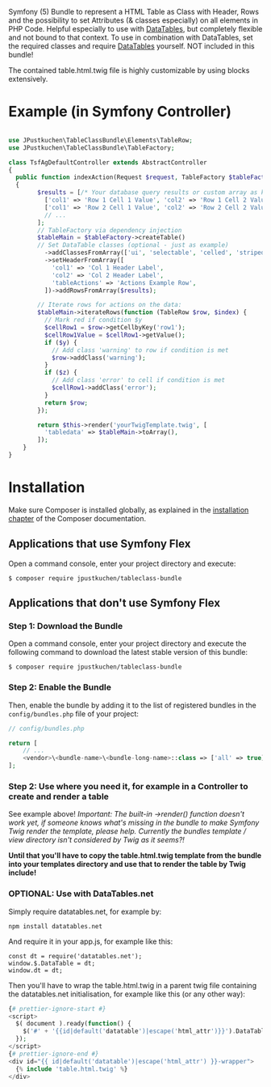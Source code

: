 Symfony (5) Bundle to represent a HTML Table as Class with Header, Rows and the possibility to set Attributes (& classes especially) on all elements in PHP Code.
Helpful especially to use with [DataTables](https://datatables.net/), but completely flexible and not bound to that context. To use in combination with DataTables, set the required classes and require [DataTables](https://datatables.net/) yourself. NOT included in this bundle!

The contained table.html.twig file is highly customizable by using blocks extensively.

# Example (in Symfony Controller)
```php

use JPustkuchen\TableClassBundle\Elements\TableRow;
use JPustkuchen\TableClassBundle\TableFactory;

class TsfAgDefaultController extends AbstractController
{
  public function indexAction(Request $request, TableFactory $tableFactory): Response
  {
        $results = [/* Your database query results or custom array as keyed array with row keys as value keys */
          ['col1' => 'Row 1 Cell 1 Value', 'col2' => 'Row 1 Cell 2 Value'],
          ['col1' => 'Row 2 Cell 1 Value', 'col2' => 'Row 2 Cell 2 Value'],
          // ...
        ];
        // TableFactory via dependency injection
        $tableMain = $tableFactory->createTable()
        // Set DataTable classes (optional - just as example)
          ->addClassesFromArray(['ui', 'selectable', 'celled', 'striped', 'stackable', 'table'])
          ->setHeaderFromArray([
            'col1' => 'Col 1 Header Label',
            'col2' => 'Col 2 Header Label',
            'tableActions' => 'Actions Example Row',
          ])->addRowsFromArray($results);

        // Iterate rows for actions on the data:
        $tableMain->iterateRows(function (TableRow $row, $index) {
          // Mark red if condition $y
          $cellRow1 = $row->getCellbyKey('row1');
          $cellRow1Value = $cellRow1->getValue();
          if ($y) {
            // Add class 'warning' to row if condition is met
            $row->addClass('warning');
          }
          if ($z) {
            // Add class 'error' to cell if condition is met
            $cellRow1->addClass('error');
          }
          return $row;
        });

        return $this->render('yourTwigTemplate.twig', [
          'tabledata' => $tableMain->toArray(),
        ]);
    }
}
```

# Installation

Make sure Composer is installed globally, as explained in the
[installation chapter](https://getcomposer.org/doc/00-intro.md)
of the Composer documentation.

## Applications that use Symfony Flex

Open a command console, enter your project directory and execute:

```console
$ composer require jpustkuchen/tableclass-bundle
```

## Applications that don't use Symfony Flex

### Step 1: Download the Bundle

Open a command console, enter your project directory and execute the
following command to download the latest stable version of this bundle:

```console
$ composer require jpustkuchen/tableclass-bundle
```

### Step 2: Enable the Bundle

Then, enable the bundle by adding it to the list of registered bundles
in the `config/bundles.php` file of your project:

```php
// config/bundles.php

return [
    // ...
    <vendor>\<bundle-name>\<bundle-long-name>::class => ['all' => true],
];
```

### Step 2: Use where you need it, for example in a Controller to create and render a table

See example above!
*Important: The built-in ->render() function doesn't work yet, if someone knows what's missing in the bundle to make Symfony Twig render the template, please help. Currently the bundles template / view directory isn't considered by Twig as it seems?!*

**Until that you'll have to copy the table.html.twig template from the bundle into your templates directory and use that to render the table by Twig include!**


### OPTIONAL: Use with DataTables.net

Simply require datatables.net, for example by:
~~~
npm install datatables.net
~~~

And require it in your app.js, for example like this:
~~~
const dt = require('datatables.net');
window.$.DataTable = dt;
window.dt = dt;
~~~

Then you'll have to wrap the table.html.twig in a parent twig file containing the datatables.net initialisation, for example like this (or any other way):
```php
{# prettier-ignore-start #}
<script>
  $( document ).ready(function() {
    $('#' + '{{id|default('datatable')|escape('html_attr')}}').DataTable({/* Optional datatables.net Options */});
  });
</script>
{# prettier-ignore-end #}
<div id="{{ id|default('datatable')|escape('html_attr') }}-wrapper">
  {% include 'table.html.twig' %}
</div>
```
